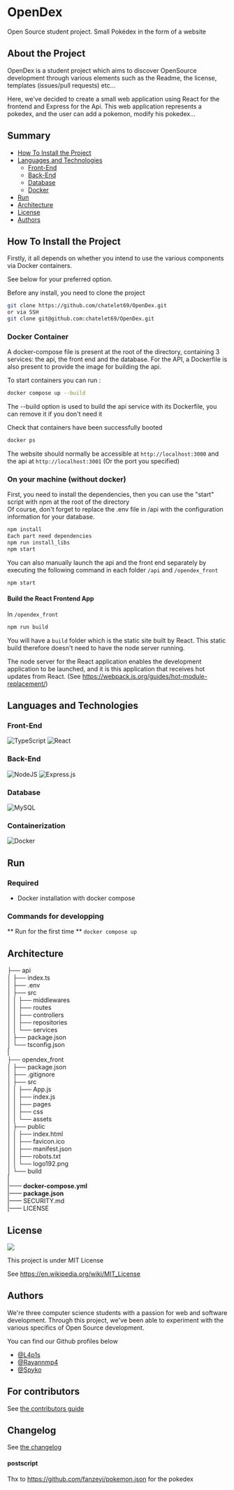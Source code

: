 # OpenDex

Open Source student project. Small Pokédex in the form of a website

## About the Project

OpenDex is a student project which aims to discover OpenSource development through various elements such as the Readme, the license, templates (issues/pull requests) etc... 

Here, we've decided to create a small web application using React for the frontend and Express for the Api. This web application represents a pokedex, and the user can add a pokemon, modify his pokedex...

## Summary
- [How To Install the Project](#how-to-install-the-project)
- [Languages and Technologies](#languages-and-technologies)
   - [Front-End](#front-end)
   - [Back-End](#back-end)
   - [Database](#database)
   - [Docker](#docker)
- [Run](#run)
- [Architecture](#architecture)
- [License](#license)
- [Authors](#authors)

## How To Install the Project

Firstly, it all depends on whether you intend to use the various components via Docker containers.

See below for your preferred option. 

Before any install, you need to clone the project

```bash
git clone https://github.com/chatelet69/OpenDex.git
or via SSH
git clone git@github.com:chatelet69/OpenDex.git
```

### Docker Container

A docker-compose file is present at the root of the directory, containing 3 services: the api, the front end and the database. For the API, a Dockerfile is also present to provide the image for building the api.

To start containers you can run : 

```bash
docker compose up --build
```
The --build option is used to build the api service with its Dockerfile, you can remove it if you don't need it

Check that containers have been successfully booted

```bash
docker ps
```

The website should normally be accessible at `http://localhost:3000` and the api at `http://localhost:3001`
(Or the port you specified)

### On your machine (without docker)

First, you need to install the dependencies, then you can use the "start" script with npm at the root of the directory<br>
Of course, don't forget to replace the .env file in /api with the configuration information for your database.

```bash
npm install
Each part need dependencies
npm run install_libs
npm start
```

You can also manually launch the api and the front end separately by executing the following command in each folder `/api` and `/opendex_front`

```bash
npm start
```

#### Build the React Frontend App

In `/opendex_front`

```bash
npm run build
```

You will have a `build` folder which is the static site built by React. This static build therefore doesn't need to have the node server running.

The node server for the React application enables the development application to be launched, and it is this application that receives hot updates from React. (See https://webpack.js.org/guides/hot-module-replacement/)

## Languages and Technologies

### Front-End
![TypeScript](https://img.shields.io/badge/typescript-%23007ACC.svg?style=for-the-badge&logo=typescript&logoColor=white)
![React](https://img.shields.io/badge/react-%2320232a.svg?style=for-the-badge&logo=react&logoColor=%2361DAFB)

### Back-End
![NodeJS](https://img.shields.io/badge/node.js-6DA55F?style=for-the-badge&logo=node.js&logoColor=white)
![Express.js](https://img.shields.io/badge/express.js-%23404d59.svg?style=for-the-badge&logo=express&logoColor=%2361DAFB)

### Database 
![MySQL](https://img.shields.io/badge/mysql-4479A1.svg?style=for-the-badge&logo=mysql&logoColor=white)

### Containerization
![Docker](https://img.shields.io/badge/docker-%230db7ed.svg?style=for-the-badge&logo=docker&logoColor=white)

## Run
### Required 
- Docker installation with docker compose
### Commands for developping
** Run for the first time ** ```docker compose up```
  
## Architecture 

├── api<br>
│   ├── index.ts<br>
│   ├── .env<br>
│   ├── src<br>
│   │   ├── middlewares<br>
│   │   ├── routes<br>
│   │   ├── controllers<br>
│   │   ├── repositories<br>
│   │   └── services<br>
│   ├── package.json<br>
│   └── tsconfig.json<br>
| <br>
├── opendex_front<br>
│   ├── package.json<br>
│   ├── .gitignore<br>
│   ├── src<br>
│   │   ├── App.js<br>
│   │   ├── index.js<br>
│   │   ├── pages<br>
│   │   ├── css<br>
│   │   └── assets<br>
│   ├── public<br>
│   │   ├── index.html<br>
│   │   ├── favicon.ico<br>
│   │   ├── manifest.json<br>
│   │   ├── robots.txt<br>
│   │   └── logo192.png<br>
│   └── build<br>
|<br>
|—— <strong>docker-compose.yml</strong><br>
|—— <strong>package.json</strong><br>
|—— SECURITY.md<br>
|—— LICENSE

## License

<img src="https://img.shields.io/github/license/Ileriayo/markdown-badges?style=for-the-badge">

This project is under MIT License

See https://en.wikipedia.org/wiki/MIT_License

## Authors

We're three computer science students with a passion for web and software development. Through this project, we've been able to experiment with the various specifics of Open Source development.

You can find our Github profiles below
- <a href="https://github.com/PommePain">@L4p1s</a>
- <a href="https://github.com/Rayannmp4">@Rayannmp4</a>
- <a href="https://github.com/Spykoninho">@Spyko</a>

## For contributors
See [the contributors guide](./CONTRIBUTING.md)

## Changelog
See [the changelog](./CHANGELOG.md)


#### postscript

Thx to https://github.com/fanzeyi/pokemon.json for the pokedex